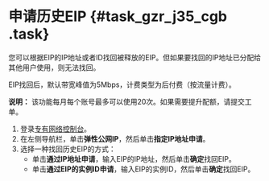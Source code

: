 # 申请历史EIP {#task_gzr_j35_cgb .task}

您可以根据EIP的IP地址或者ID找回被释放的EIP。但如果要找回的IP地址已分配给其他用户使用，则无法找回。

EIP找回后，默认带宽峰值为5Mbps，计费类型为后付费（按流量计费）。

**说明：** 该功能每月每个账号最多可以使用20次。如果需要提升配额，请提交工单。

1.  登录[专有网络控制台](https://vpcnext.console.aliyun.com)。 
2.  在左侧导航栏，单击**弹性公网IP**，然后单击**指定IP地址申请**。 
3.  选择一种找回历史EIP的方式： 
    -   单击**通过IP地址申请**，输入EIP的IP地址，然后单击**确定**找回EIP。
    -   单击**通过EIP的实例ID申请**，输入EIP的实例ID，然后单击**确定**找回EIP。

